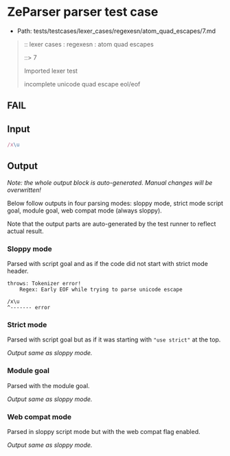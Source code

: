 # ZeParser parser test case

- Path: tests/testcases/lexer_cases/regexesn/atom_quad_escapes/7.md

> :: lexer cases : regexesn : atom quad escapes
>
> ::> 7
>
> Imported lexer test
>
> incomplete unicode quad escape eol/eof

## FAIL

## Input

`````js
/x\u
`````

## Output

_Note: the whole output block is auto-generated. Manual changes will be overwritten!_

Below follow outputs in four parsing modes: sloppy mode, strict mode script goal, module goal, web compat mode (always sloppy).

Note that the output parts are auto-generated by the test runner to reflect actual result.

### Sloppy mode

Parsed with script goal and as if the code did not start with strict mode header.

`````
throws: Tokenizer error!
    Regex: Early EOF while trying to parse unicode escape

/x\u
^------- error
`````

### Strict mode

Parsed with script goal but as if it was starting with `"use strict"` at the top.

_Output same as sloppy mode._

### Module goal

Parsed with the module goal.

_Output same as sloppy mode._

### Web compat mode

Parsed in sloppy script mode but with the web compat flag enabled.

_Output same as sloppy mode._
